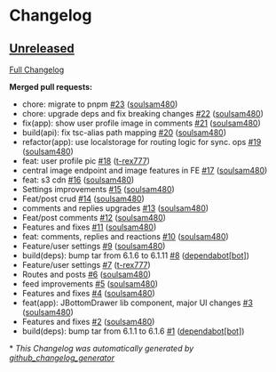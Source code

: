 # Changelog

## [Unreleased](https://github.com/soulsam480/junev2/tree/HEAD)

[Full Changelog](https://github.com/soulsam480/junev2/compare/a9b9f9cf973f1b32287cb0276f5506b17001dfb7...HEAD)

**Merged pull requests:**

- chore: migrate to pnpm [\#23](https://github.com/soulsam480/junev2/pull/23) ([soulsam480](https://github.com/soulsam480))
- chore: upgrade deps and fix breaking changes [\#22](https://github.com/soulsam480/junev2/pull/22) ([soulsam480](https://github.com/soulsam480))
- fix\(app\): show user profile image in comments [\#21](https://github.com/soulsam480/junev2/pull/21) ([soulsam480](https://github.com/soulsam480))
- build\(api\): fix tsc-alias path mapping [\#20](https://github.com/soulsam480/junev2/pull/20) ([soulsam480](https://github.com/soulsam480))
- refactor\(app\): use localstorage for routing logic for sync. ops [\#19](https://github.com/soulsam480/junev2/pull/19) ([soulsam480](https://github.com/soulsam480))
- feat: user profile pic [\#18](https://github.com/soulsam480/junev2/pull/18) ([t-rex777](https://github.com/t-rex777))
- central image endpoint and image features in FE [\#17](https://github.com/soulsam480/junev2/pull/17) ([soulsam480](https://github.com/soulsam480))
- feat: s3 cdn [\#16](https://github.com/soulsam480/junev2/pull/16) ([soulsam480](https://github.com/soulsam480))
- Settings improvements [\#15](https://github.com/soulsam480/junev2/pull/15) ([soulsam480](https://github.com/soulsam480))
- Feat/post crud [\#14](https://github.com/soulsam480/junev2/pull/14) ([soulsam480](https://github.com/soulsam480))
- comments and replies upgrades [\#13](https://github.com/soulsam480/junev2/pull/13) ([soulsam480](https://github.com/soulsam480))
- Feat/post comments [\#12](https://github.com/soulsam480/junev2/pull/12) ([soulsam480](https://github.com/soulsam480))
- Features and fixes [\#11](https://github.com/soulsam480/junev2/pull/11) ([soulsam480](https://github.com/soulsam480))
- feat: comments, replies and reactions [\#10](https://github.com/soulsam480/junev2/pull/10) ([soulsam480](https://github.com/soulsam480))
- Feature/user settings [\#9](https://github.com/soulsam480/junev2/pull/9) ([soulsam480](https://github.com/soulsam480))
- build\(deps\): bump tar from 6.1.6 to 6.1.11 [\#8](https://github.com/soulsam480/junev2/pull/8) ([dependabot[bot]](https://github.com/apps/dependabot))
- Feature/user settings [\#7](https://github.com/soulsam480/junev2/pull/7) ([t-rex777](https://github.com/t-rex777))
- Routes and posts [\#6](https://github.com/soulsam480/junev2/pull/6) ([soulsam480](https://github.com/soulsam480))
- feed improvements [\#5](https://github.com/soulsam480/junev2/pull/5) ([soulsam480](https://github.com/soulsam480))
- Features and fixes [\#4](https://github.com/soulsam480/junev2/pull/4) ([soulsam480](https://github.com/soulsam480))
- feat\(app\): JBottomDrawer lib component, major UI changes [\#3](https://github.com/soulsam480/junev2/pull/3) ([soulsam480](https://github.com/soulsam480))
- Features and fixes [\#2](https://github.com/soulsam480/junev2/pull/2) ([soulsam480](https://github.com/soulsam480))
- build\(deps\): bump tar from 6.1.1 to 6.1.6 [\#1](https://github.com/soulsam480/junev2/pull/1) ([dependabot[bot]](https://github.com/apps/dependabot))



\* *This Changelog was automatically generated by [github_changelog_generator](https://github.com/github-changelog-generator/github-changelog-generator)*
